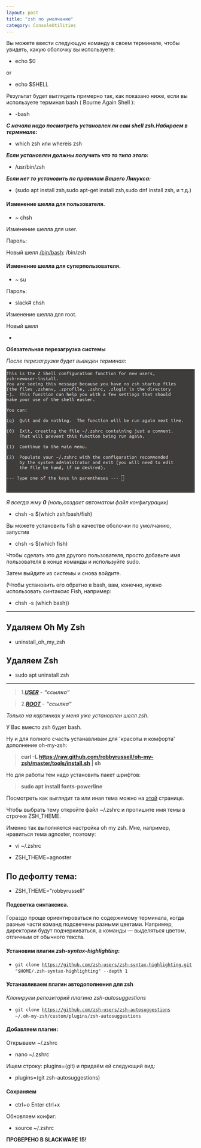 ```yaml
---
layout: post
title: "zsh по умолчанию"
category: ConsoleUtilities
---
```


Вы можете ввести следующую команду в своем терминале, чтобы увидеть, какую оболочку вы используете:

- echo $0

or

- echo $SHELL

Результат будет выглядеть примерно так, как показано ниже, если вы используете терминал bash ( Bourne Again Shell ):

- -bash

***С начала надо посмотреть установлен ли сам shell zsh.Набираем в терминале:***
- which zsh или whereis zsh

***Если установлен должны получить что то типа этого:***

- /usr/bin/zsh

***Если нет то установить по правилам Вашего Линукса:***

- (sudo apt install zsh,sudo apt-get install zsh,sudo dnf install zsh, и т.д.)


#### Изменение шелла для пользователя.

- ~ chsh

Изменение шелла для user.

Пароль:

Новый шелл [/bin/bash]: /bin/zsh

#### Изменение шелла для суперпользователя.

- ~ su

Пароль:

- slack# chsh

Изменение шелла для root.

Новый шелл 

- [/bin/bash]: /bin/zsh

**Обязательная перезагрузка системы**

*После перезагрузки будет выведен терминал*:

![](/image/zsh_customization.jpg)

*Я всегда жму **0** (ноль,создает автоматом файл конфигурации)*

- chsh -s $(which zsh/bash/fish)



Вы можете установить fish в качестве оболочки по умолчанию, запустив

- chsh -s $(which fish)

Чтобы сделать это для другого пользователя, просто добавьте имя пользователя в конце команды и используйте sudo.

Затем выйдите из системы и снова войдите.

(Чтобы установить его обратно в bash, вам, конечно, нужно использовать синтаксис Fish, например: 

- chsh -s (which bash))


---

## Удаляем Oh My Zsh

- uninstall_oh_my_zsh

## Удаляем Zsh

- sudo apt uninstall zsh

-----------------------------------------------------------------------------------

>1.<a class="blu" href="https://disk.yandex.ru/i/HVQJ8f6APpT5nQ" target="_blank">***USER***</a> - 
> ***"ссылка"***

>2.<a class="blu" href="https://disk.yandex.ru/i/gkbvUZsibknGkA" target="_blank" >***ROOT***</a> - 
>***"ссылка"***

*Только на картинках у меня уже установлен шелл zsh*.

У Вас вместо zsh будет bash.

Ну и для полного счасть устанавливам для 'красоты и комфорта' дополнение oh-my-zsh:

>**curl -L https://raw.github.com/robbyrussell/oh-my-zsh/master/tools/install.sh \| sh** 

Но для работы тем надо установить пакет шрифтов:

>**sudo apt install fonts-powerline**

Посмотреть как выглядит та или иная тема можно на [этой](https://github.com/ohmyzsh/ohmyzsh/wiki/Themes) странице. 

Чтобы выбрать тему откройте файл ~/.zshrc и пропишите имя темы в строчке ZSH_THEME. 

Именно так выполняется настройка oh my zsh. Мне, например, нравиться тема agnoster, поэтому:

- vi ~/.zshrc

- ZSH_THEME=agnoster

## По дефолту тема:

- ZSH_THEME="robbyrussell"

#### Подсветка синтаксиса.

Гораздо проще ориентироваться по содержимому терминала, когда разные части команд подсвечены 
разными цветами. Например, директории будут подчеркиваться, а команды — выделяться цветом, 
отличным от обычного текста. 
  
#### Установим плагин ***zsh-syntax-highlighting***:

- <code>git clone https://github.com/zsh-users/zsh-syntax-highlighting.git "$HOME/.zsh-syntax-highlighting" --depth 1</code>

#### Устанавливаем плагин автодополнения для zsh

*Клонируем репозиторий плагина zsh-autosuggestions*

- <code>git clone https://github.com/zsh-users/zsh-autosuggestions ~/.oh-my-zsh/custom/plugins/zsh-autosuggestions</code>

#### Добавляем плагин:

Открываем ~/.zshrc

- nano ~/.zshrc

Ищем строку: plugins=(git) и придаём ей следующий вид:

- plugins=(git zsh-autosuggestions)


#### Сохраняем

- ctrl+o Enter ctrl+x

Обновляем конфиг: 

- source ~/.zshrc

**ПРОВЕРЕНО В SLACKWARE 15!**